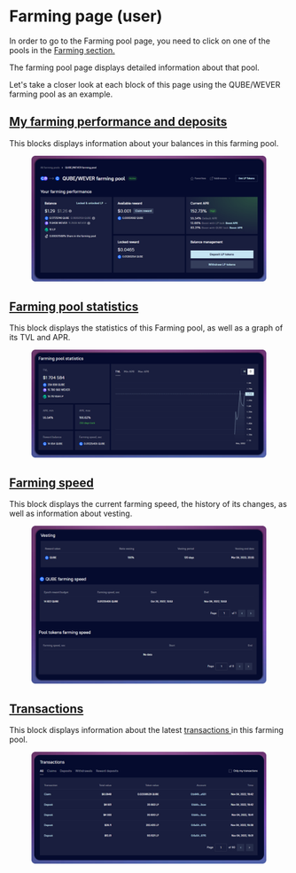 # Farming page (user)

In order to go to the Farming pool page, you need to click on one of the pools in the [Farming section.](../../../)​

The farming pool page displays detailed information about that pool.

Let's take a closer look at each block of this page using the QUBE/WEVER farming pool as an example.​

## [My farming performance and deposits](farming-performance-and-deposits.md)

This blocks displays information about your balances in this farming pool.​​​

<figure><img src="../../../../../.gitbook/assets/image (197).png" alt=""><figcaption></figcaption></figure>

## [Farming pool statistics​](statistics.md)

This block displays the statistics of this Farming pool, as well as a graph of its TVL and APR.​​​

<figure><img src="../../../../../.gitbook/assets/image (251).png" alt=""><figcaption></figcaption></figure>

## [Farming speed](../farming-pools.md)

This block displays the current farming speed, the history of its changes, as well as information about vesting.

<figure><img src="../../../../../.gitbook/assets/image (218).png" alt=""><figcaption></figcaption></figure>

## ​[Transactions​](transactions.md) <a href="#transactions" id="transactions"></a>

This block displays information about the latest [transactions ](transactions.md)in this farming pool.​

<figure><img src="../../../../../.gitbook/assets/image (160) (1).png" alt=""><figcaption></figcaption></figure>
